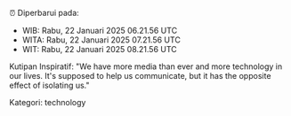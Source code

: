⏰ Diperbarui pada:
- WIB: Rabu, 22 Januari 2025 06.21.56 UTC
- WITA: Rabu, 22 Januari 2025 07.21.56 UTC
- WIT: Rabu, 22 Januari 2025 08.21.56 UTC

Kutipan Inspiratif:
"We have more media than ever and more technology in our lives. It's supposed to help us communicate, but it has the opposite effect of isolating us."


Kategori: technology

